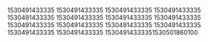 1530491433335
1530491433335
1530491433335
1530491433335
1530491433335
1530491433335
1530491433335
1530491433335
1530491433335
1530491433335
1530491433335
1530491433335
1530491433335
1530491433335
15304914333351530501860100